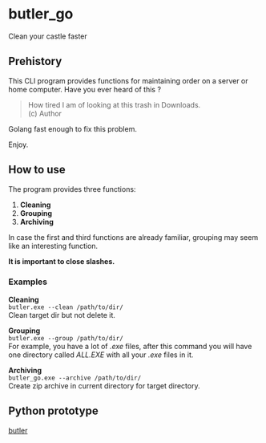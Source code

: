# butler_go

Clean your castle faster

## Prehistory
This CLI program provides functions for maintaining order on a server or home computer.
Have you ever heard of this ?

> How tired I am of looking at this trash in Downloads.  
> (c) Author

Golang fast enough to fix this problem.

Enjoy.


## How to use
The program provides three functions:  
1. **Cleaning**  
2. **Grouping**  
3. **Archiving**

In case the first and third functions are already familiar, grouping may seem like an interesting function.

**It is important to close slashes.**

### Examples 
**Cleaning**  
`butler.exe --clean /path/to/dir/`  
Clean target dir but not delete it.

**Grouping**  
`butler.exe --group /path/to/dir/`  
For example, you have a lot of *.exe* files, after this command you will have one directory called *ALL.EXE* with all your *.exe* files in it.

**Archiving**  
`butler_go.exe --archive /path/to/dir/`  
Create zip archive in current directory for target directory.


## Python prototype
[butler](https://github.com/CoolCoderCarl/butler)
